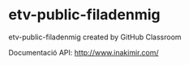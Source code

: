 # etv-public-filadenmig
etv-public-filadenmig created by GitHub Classroom

Documentació API: http://www.inakimir.com/
